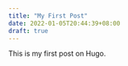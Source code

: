 ```yaml
---
title: "My First Post"
date: 2022-01-05T20:44:39+08:00
draft: true
---
```


This is my first post on Hugo.
